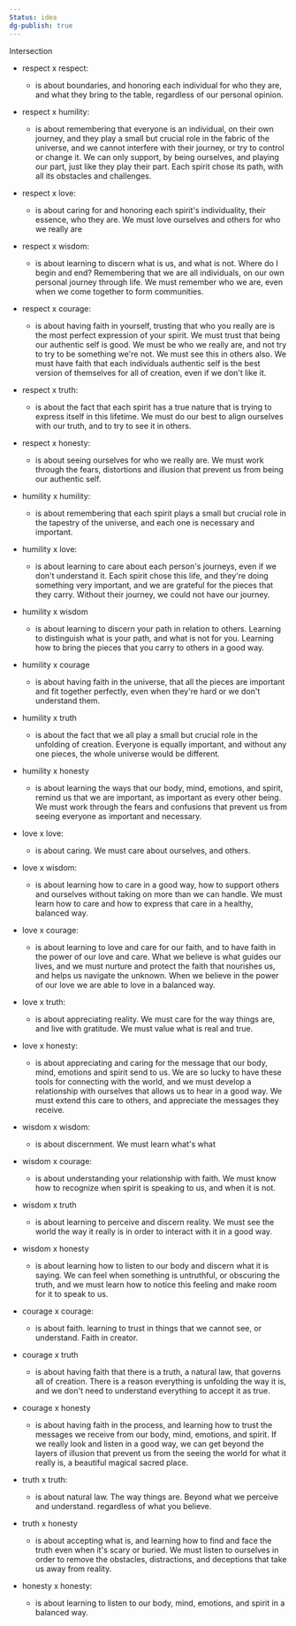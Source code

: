 ```yaml
---
Status: idea
dg-publish: true
---
```



Intersection
- respect x respect:
	- is about boundaries, and honoring each individual for who they are, and what they bring to the table, regardless of our personal opinion.
- respect x humility: 
	- is about remembering that everyone is an individual, on their own journey, and they play a small but crucial role in the fabric of the universe, and we cannot interfere with their journey, or try to control or change it. We can only support, by being ourselves, and playing our part, just like they play their part. Each spirit chose its path, with all its obstacles and challenges.
- respect x love:
	- is about caring for and honoring each spirit's individuality, their essence, who they are. We must love ourselves and others for who we really are
- respect x wisdom:
	- is about learning to discern what is us, and what is not. Where do I begin and end? Remembering that we are all individuals, on our own personal journey through life. We must remember who we are, even when we come together to form communities. 
- respect x courage:
	- is about having faith in yourself, trusting that who you really are is the most perfect expression of your spirit. We must trust that being our authentic self is good. We must be who we really are, and not try to try to be something we're not. We must see this in others also. We must have faith that each individuals authentic self is the best version of themselves for all of creation, even if we don't like it. 
- respect x truth:
	- is about the fact that each spirit has a true nature that is trying to express itself in this lifetime. We must do our best to align ourselves with our truth, and to try to see it in others.
- respect x honesty:
	- is about seeing ourselves for who we really are. We must work through the fears, distortions and illusion that prevent us from being our authentic self. 

- humility x humility:
	- is about remembering that each spirit plays a small but crucial role in the tapestry of the universe, and each one is necessary and important. 
- humility x love:
	- is about learning to care about each person's journeys, even if we don't understand it. Each spirit chose this life, and they're doing something very important, and we are grateful for the pieces that they carry. Without their journey, we could not have our journey.
- humility x wisdom
	- is about learning to discern your path in relation to others. Learning to distinguish what is your path, and what is not for you. Learning how to bring the pieces that you carry to others in a good way.
- humility x courage
	- is about having faith in the universe, that all the pieces are important and fit together perfectly, even when they're hard or we don't understand them.
- humility x truth
	- is about the fact that we all play a small but crucial role in the unfolding of creation. Everyone is equally important, and without any one pieces, the whole universe would be different.
- humility x honesty
	- is about learning the ways that our body, mind, emotions, and spirit, remind us that we are important, as important as every other being. We must work through the fears and confusions that prevent us from seeing everyone as important and necessary. 
- love x love:
	- is about caring. We must care about ourselves, and others. 
- love x wisdom:
	- is about learning how to care in a good way, how to support others and ourselves without taking on more than we can handle. We must learn how to care and how to express that care in a healthy, balanced way. 
- love x courage:
	- is about learning to love and care for our faith, and to have faith in the power of our love and care. What we believe is what guides our lives, and we must nurture and protect the faith that nourishes us, and helps us navigate the unknown. When we believe in the power of our love we are able to love in a balanced way.
- love x truth:
	- is about appreciating reality. We must care for the way things are, and live with gratitude. We must value what is real and true. 
- love x honesty:
	- is about appreciating and caring for the message that our body, mind, emotions and spirit send to us. We are so lucky to have these tools for connecting with the world, and we must develop a relationship with ourselves that allows us to hear in a good way. We must extend this care to others, and appreciate the messages they receive.
  
- wisdom x wisdom:
	- is about discernment. We must learn what's what
- wisdom x courage:
	- is about understanding your relationship with faith. We must know how to recognize when spirit is speaking to us, and when it is not.
- wisdom x truth
	- is about learning to perceive and discern reality. We must see the world the way it really is in order to interact with it in a good way. 
- wisdom x honesty
	- is about learning how to listen to our body and discern what it is saying. We can feel when something is untruthful, or obscuring the truth, and we must learn how to notice this feeling and make room for it to speak to us.
  
- courage x courage:
	- is about faith. learning to trust in things that we cannot see, or understand. Faith in creator.
- courage x truth
	- is about having faith that there is a truth, a natural law, that governs all of creation. There is a reason everything is unfolding the way it is, and we don't need to understand everything to accept it as true.
- courage x honesty
	- is about having faith in the process, and learning how to trust the messages we receive from our body, mind, emotions, and spirit. If we really look and listen in a good way, we can get beyond the layers of illusion that prevent us from the seeing the world for what it really is, a beautiful magical sacred place. 
  
- truth x truth:
	- is about natural law. The way things are. Beyond what we perceive and understand. regardless of what you believe.
- truth x honesty
	- is about accepting what is, and learning how to find and face the truth even when it's scary or buried. We must listen to ourselves in order to remove the obstacles, distractions, and deceptions that take us away from reality.
	  
- honesty x honesty:
	- is about learning to listen to our body, mind, emotions, and spirit in a balanced way.